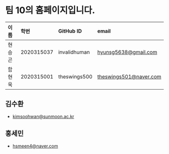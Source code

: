 # 팀 10의 홈페이지입니다.

| 이름 | 학번 | GitHub ID | email |
|:----|:---|:---|:---|
| 현승곤 | 2020315037 | invalidhuman | hyunsg5638@gmail.com |
| 함현욱 | 2020315001 | theswings500 | theswings501@naver.com |

## 김수환
- kimsoohwan@sunmoon.ac.kr

## 홍세민
- hsmeen4@naver.com

